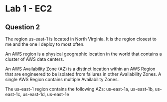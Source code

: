 # Lab 1 - EC2

## Question 2

The region us-east-1 is located in North Virginia.
It is the region closest to me and the one I deploy
to most often.

An AWS region is a physical geographic location in the
world that contains a cluster of AWS data centers.

An AWS Availability Zone (AZ) is a distinct location
within an AWS Region that are engineered to be isolated
from failures in other Availability Zones. A single
AWS Region contains multiple Availability Zones.

The us-east-1 region contains the following AZs:
us-east-1a, us-east-1b, us-east-1c, us-east-1d, us-east-1e